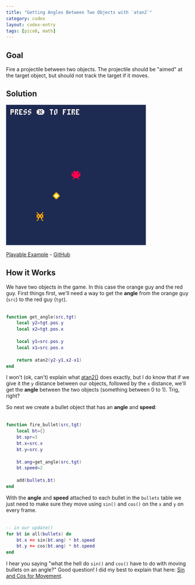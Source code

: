 ```yaml
---
title: "Getting Angles Between Two Objects with `atan2`"
category: codex
layout: codex-entry
tags: [pico8, math]
---
```


## Goal

Fire a projectile between two objects. The projectile should be "aimed" at the target object, but should not track the target if it moves. 

## Solution

![Playable Example](/assets/p8/atan2.png)

<a href="/assets/p8/atan2.html" data-modal>Playable Example</a> - [GitHub](https://github.com/pixelrip/p8-codex/blob/main/atan2.p8)

## How it Works

We have two objects in the game. In this case the orange guy and the red guy. First things first, we'll need a way to get the **angle** from the orange guy (`src`) to the red guy (`tgt`).

```lua

function get_angle(src,tgt)
	local y2=tgt.pos.y  
	local x2=tgt.pos.x  

	local y1=src.pos.y  
	local x1=src.pos.x 

	return atan2(y2-y1,x2-x1)
end

```

I won't (ok, can't) explain what [atan2()](https://www.lexaloffle.com/dl/docs/pico-8_manual.html#ATAN2) does exactly, but I do know that if we give it the `y` distance between our objects, followed by the `x` distance, we'll get the **angle** between the two objects 
(something between 0 to 1). Trig, right?

So next we create a bullet object that has an **angle** and **speed**:

```lua

function fire_bullet(src,tgt)
	local bt={}
	bt.spr=3
	bt.x=src.x
	bt.y=src.y
	
	bt.ang=get_angle(src,tgt)
	bt.speed=2
		
	add(bullets,bt)	
end

```

With the **angle** and **speed** attached to each bullet in the `bullets` table we just need to make sure they move using `sin()` and `cos()` on the `x` and `y` on every frame. 

```lua

-- in our update()
for bt in all(bullets) do
	bt.x += sin(bt.ang) * bt.speed 
	bt.y += cos(bt.ang) * bt.speed
end

```


I hear you saying "what the hell do `sin()` and `cos()` have to do with moving bullets on an angle?" Good question! I did my best to explain that here: [Sin and Cos for Movement](/codex/sin-and-cos/).


